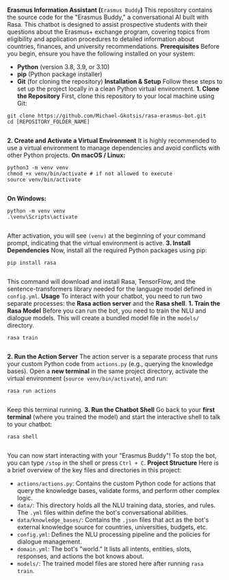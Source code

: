 **Erasmus Information Assistant (**`Erasmus Buddy`**)**
This repository contains the source code for the "Erasmus Buddy," a conversational AI built with Rasa. This chatbot is designed to assist prospective students with their questions about the Erasmus+ exchange program, covering topics from eligibility and application procedures to detailed information about countries, finances, and university recommendations.
**Prerequisites**
Before you begin, ensure you have the following installed on your system:
* **Python** (version 3.8, 3.9, or 3.10)
* **pip** (Python package installer)
* **Git** (for cloning the repository)
**Installation & Setup**
Follow these steps to set up the project locally in a clean Python virtual environment.
**1. Clone the Repository**
First, clone this repository to your local machine using Git:

```
git clone https://github.com/Michael-Gkotsis/rasa-erasmus-bot.git
cd [REPOSITORY_FOLDER_NAME]


```

**2. Create and Activate a Virtual Environment**
It is highly recommended to use a virtual environment to manage dependencies and avoid conflicts with other Python projects.
**On macOS / Linux:**

```
python3 -m venv venv
chmod +x venv/bin/activate # if not allowed to execute
source venv/bin/activate


```

**On Windows:**

```
python -m venv venv
.\venv\Scripts\activate


```

After activation, you will see `(venv)` at the beginning of your command prompt, indicating that the virtual environment is active.
**3. Install Dependencies**
Now, install all the required Python packages using pip:

```
pip install rasa


```

This command will download and install Rasa, TensorFlow, and the sentence-transformers library needed for the language model defined in `config.yml`.
**Usage**
To interact with your chatbot, you need to run two separate processes: the **Rasa action server** and the **Rasa shell**.
**1. Train the Rasa Model**
Before you can run the bot, you need to train the NLU and dialogue models. This will create a bundled model file in the `models/` directory.

```
rasa train


```

**2. Run the Action Server**
The action server is a separate process that runs your custom Python code from `actions.py` (e.g., querying the knowledge bases).
Open a **new terminal** in the same project directory, activate the virtual environment (`source venv/bin/activate`), and run:

```
rasa run actions


```

Keep this terminal running.
**3. Run the Chatbot Shell**
Go back to your **first terminal** (where you trained the model) and start the interactive shell to talk to your chatbot:

```
rasa shell


```

You can now start interacting with your "Erasmus Buddy"! To stop the bot, you can type `/stop` in the shell or press `Ctrl + C`.
**Project Structure**
Here is a brief overview of the key files and directories in this project:
* `actions/actions.py`: Contains the custom Python code for actions that query the knowledge bases, validate forms, and perform other complex logic.
* `data/`: This directory holds all the NLU training data, stories, and rules. The `.yml` files within define the bot's conversational abilities.
* `data/knowledge_bases/`: Contains the `.json` files that act as the bot's external knowledge source for countries, universities, budgets, etc.
* `config.yml`: Defines the NLU processing pipeline and the policies for dialogue management.
* `domain.yml`: The bot's "world." It lists all intents, entities, slots, responses, and actions the bot knows about.
* `models/`: The trained model files are stored here after running `rasa train`.
